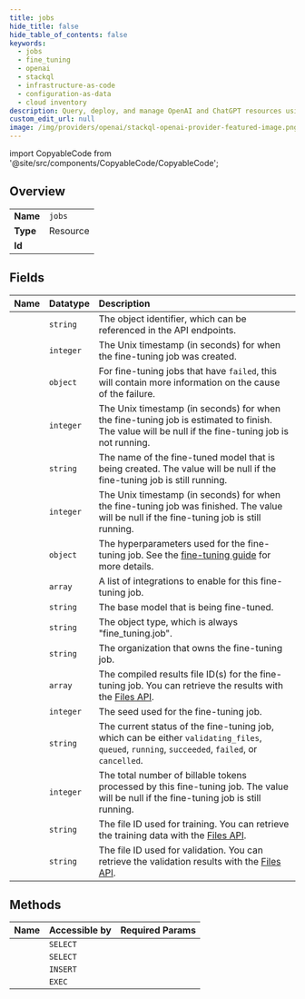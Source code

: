 ```yaml
---
title: jobs
hide_title: false
hide_table_of_contents: false
keywords:
  - jobs
  - fine_tuning
  - openai    
  - stackql
  - infrastructure-as-code
  - configuration-as-data
  - cloud inventory
description: Query, deploy, and manage OpenAI and ChatGPT resources using SQL.
custom_edit_url: null
image: /img/providers/openai/stackql-openai-provider-featured-image.png
---
```


import CopyableCode from '@site/src/components/CopyableCode/CopyableCode';




## Overview
<table><tbody>
<tr><td><b>Name</b></td><td><code>jobs</code></td></tr>
<tr><td><b>Type</b></td><td>Resource</td></tr>
<tr><td><b>Id</b></td><td><CopyableCode code="openai.fine_tuning.jobs" /></td></tr>
</tbody></table>

## Fields
| Name | Datatype | Description |
|:-----|:---------|:------------|
| <CopyableCode code="id" /> | `string` | The object identifier, which can be referenced in the API endpoints. |
| <CopyableCode code="created_at" /> | `integer` | The Unix timestamp (in seconds) for when the fine-tuning job was created. |
| <CopyableCode code="error" /> | `object` | For fine-tuning jobs that have `failed`, this will contain more information on the cause of the failure. |
| <CopyableCode code="estimated_finish" /> | `integer` | The Unix timestamp (in seconds) for when the fine-tuning job is estimated to finish. The value will be null if the fine-tuning job is not running. |
| <CopyableCode code="fine_tuned_model" /> | `string` | The name of the fine-tuned model that is being created. The value will be null if the fine-tuning job is still running. |
| <CopyableCode code="finished_at" /> | `integer` | The Unix timestamp (in seconds) for when the fine-tuning job was finished. The value will be null if the fine-tuning job is still running. |
| <CopyableCode code="hyperparameters" /> | `object` | The hyperparameters used for the fine-tuning job. See the [fine-tuning guide](/docs/guides/fine-tuning) for more details. |
| <CopyableCode code="integrations" /> | `array` | A list of integrations to enable for this fine-tuning job. |
| <CopyableCode code="model" /> | `string` | The base model that is being fine-tuned. |
| <CopyableCode code="object" /> | `string` | The object type, which is always "fine_tuning.job". |
| <CopyableCode code="organization_id" /> | `string` | The organization that owns the fine-tuning job. |
| <CopyableCode code="result_files" /> | `array` | The compiled results file ID(s) for the fine-tuning job. You can retrieve the results with the [Files API](/docs/api-reference/files/retrieve-contents). |
| <CopyableCode code="seed" /> | `integer` | The seed used for the fine-tuning job. |
| <CopyableCode code="status" /> | `string` | The current status of the fine-tuning job, which can be either `validating_files`, `queued`, `running`, `succeeded`, `failed`, or `cancelled`. |
| <CopyableCode code="trained_tokens" /> | `integer` | The total number of billable tokens processed by this fine-tuning job. The value will be null if the fine-tuning job is still running. |
| <CopyableCode code="training_file" /> | `string` | The file ID used for training. You can retrieve the training data with the [Files API](/docs/api-reference/files/retrieve-contents). |
| <CopyableCode code="validation_file" /> | `string` | The file ID used for validation. You can retrieve the validation results with the [Files API](/docs/api-reference/files/retrieve-contents). |
## Methods
| Name | Accessible by | Required Params |
|:-----|:--------------|:----------------|
| <CopyableCode code="list_paginated_fine_tuning_jobs" /> | `SELECT` |  |
| <CopyableCode code="retrieve_fine_tuning_job" /> | `SELECT` | <CopyableCode code="fine_tuning_job_id" /> |
| <CopyableCode code="create_fine_tuning_job" /> | `INSERT` | <CopyableCode code="data__model, data__training_file" /> |
| <CopyableCode code="cancel_fine_tuning_job" /> | `EXEC` | <CopyableCode code="fine_tuning_job_id" /> |

